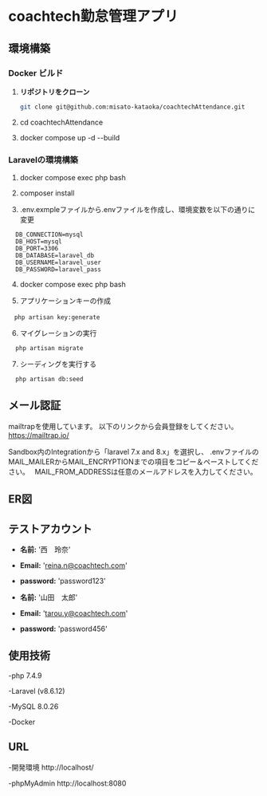# coachtech勤怠管理アプリ


## 環境構築
### Docker ビルド
1. **リポジトリをクローン**
   ```bash
   git clone git@github.com:misato-kataoka/coachtechAttendance.git

2. cd coachtechAttendance

3. docker compose up -d --build

### Laravelの環境構築
1. docker compose exec php bash

2. composer install

3. .env.exmpleファイルから.envファイルを作成し、環境変数を以下の通りに変更
```
  DB_CONNECTION=mysql
  DB_HOST=mysql
  DB_PORT=3306
  DB_DATABASE=laravel_db
  DB_USERNAME=laravel_user
  DB_PASSWORD=laravel_pass

```
4. docker compose exec php bash

5. アプリケーションキーの作成
```
　php artisan key:generate
```
6. マイグレーションの実行
```
  php artisan migrate
```
7. シーディングを実行する
```
  php artisan db:seed
```
## メール認証
mailtrapを使用しています。
以下のリンクから会員登録をしてください。　
https://mailtrap.io/

Sandbox内のIntegrationから「laravel 7.x and 8.x」を選択し、
.envファイルのMAIL_MAILERからMAIL_ENCRYPTIONまでの項目をコピー＆ペーストしてください。　
MAIL_FROM_ADDRESSは任意のメールアドレスを入力してください。

## ER図


## テストアカウント
* **名前:** '西　玲奈'
* **Email:** 'reina.n@coachtech.com'
* **password:** 'password123'

* **名前:** '山田　太郎'
* **Email:** 'tarou.y@coachtech.com'
* **password:** 'password456'

## 使用技術

-php 7.4.9

-Laravel (v8.6.12)

-MySQL 8.0.26

-Docker

## URL

-開発環境 http://localhost/

-phpMyAdmin http://localhost:8080
